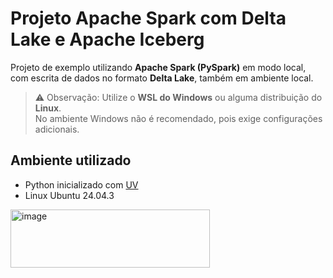# Projeto Apache Spark com Delta Lake e Apache Iceberg

Projeto de exemplo utilizando **Apache Spark (PySpark)** em modo local, 
com escrita de dados no formato **Delta Lake**, também em ambiente local.  

> ⚠️ Observação: Utilize o **WSL do Windows** ou alguma distribuição do **Linux**.  
No ambiente Windows não é recomendado, pois exige configurações adicionais.

## Ambiente utilizado

- Python inicializado com [UV](https://github.com/astral-sh/uv)  
- Linux Ubuntu 24.04.3  

<img width="319" height="93" alt="image" src="https://github.com/user-attachments/assets/843985d3-01e5-4371-8bef-ccc8502d28ff" />
